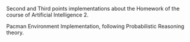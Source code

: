 Second and Third points implementations about the Homework of the course of Artificial Intelligence 2.

Pacman Environment Implementation, following Probabilistic Reasoning theory.


